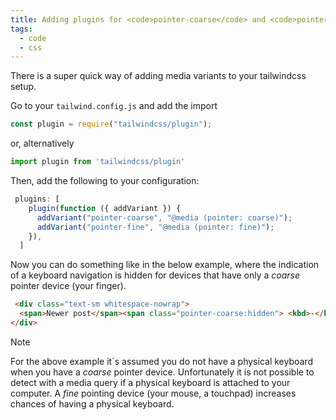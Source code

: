 ```yaml
---
title: Adding plugins for <code>pointer-coarse</code> and <code>pointer-fine</code> variants to tailwindcss
tags:
  - code
  - css
---
```

There is a super quick way of adding media variants to your tailwindcss setup.

Go to your `tailwind.config.js` and add the import

```js
const plugin = require("tailwindcss/plugin");
```

or, alternatively

```js
import plugin from 'tailwindcss/plugin'
```

Then, add the following to your configuration:

```js
 plugins: [
    plugin(function ({ addVariant }) {
      addVariant("pointer-coarse", "@media (pointer: coarse)");
      addVariant("pointer-fine", "@media (pointer: fine)");
    }),
  ]
```

Now you can do something like in the below example, where the indication of a keyboard navigation is hidden for devices that have only a *coarse* pointer device (your finger). 

```html
 <div class="text-sm whitespace-nowrap">
  <span>Newer post</span><span class="pointer-coarse:hidden"> <kbd>-</kbd></span>
</div>
```

> [!Note]
> For the above example it´s assumed you do not have a physical keyboard when you have a *coarse* pointer device. Unfortunately it is not possible to detect with a media query if a physical keyboard is attached to your computer. A *fine* pointing device (your mouse, a touchpad) increases chances of having a physical keyboard.